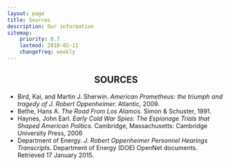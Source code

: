 ```yaml
---
layout: page
title: Sources
description: Our information
sitemap:
    priority: 0.7
    lastmod: 2018-02-11
    changefreq: weekly
---
```


<h2 style="text-align: center"><b>SOURCES</b></h2>


  * Bird, Kai, and Martin J. Sherwin. _American Prometheus: the triumph and tragedy of J. Robert Oppenheimer._ Atlantic, 2009.
  * Bethe, Hans A. _The Road From Los Alamos._ Simon & Schuster, 1991.
  * Haynes, John Earl. _Early Cold War Spies: The Espionage Trials that Shaped American Politics._ Cambridge, Massachusetts: Cambridge University Press, 2006
  * Department of Energy. _J. Robert Oppenheimer Personnel Hearings Transcripts._ Department of Energy (DOE) OpenNet documents. Retrieved 17 January 2015.

